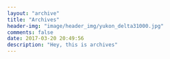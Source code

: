 ```yaml
---
layout: "archive"
title: "Archives"
header-img: "image/header_img/yukon_delta31000.jpg"
comments: false
date: 2017-03-20 20:49:56
description: "Hey, this is archives"
---
```


